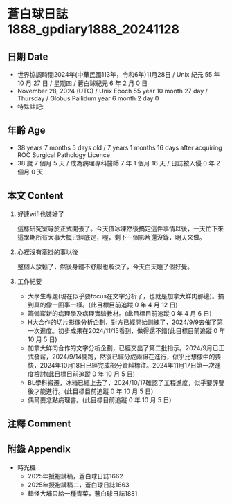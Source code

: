[_metadata_:encoding]: - "utf-8"
[_metadata_:language]: - "zh-Hant-TW"
[_metadata_:fileformat]: - "markdown"
[_metadata_:MIME_type]: - "text/plain"
[_metadata_:markdown_version]: - "commonmark version 0.30"
[_metadata_:markdown_spec]: - "https://spec.commonmark.org/0.30/"

# 蒼白球日誌1888_gpdiary1888_20241128 #

## 日期 Date ##

* 世界協調時間2024年(中華民國113年，令和6年)11月28日 / Unix 紀元 55 年 10 月 27 日 / 星期四 / 蒼白球紀元 6 年 2 月 0 日
* November 28, 2024 (UTC) / Unix Epoch 55 year 10 month 27 day / Thursday / Globus Pallidum year 6 month 2 day 0
* 特殊註記:

## 年齡 Age ##

* 38 years 7 months 5 days old / 7 years 1 months 16 days after acquiring ROC Surgical Pathology Licence
* 38 歲 7 個月 5 天 / 成為病理專科醫師 7 年 1 個月 16 天 / 日誌被入侵 0 年 2 個月 0 天

## 本文 Content ##

1. 好連wifi也裝好了

    這樣研究室等於正式開張了。今天值冰凍然後搞定這件事情以後，一天忙下來這學期所有大事大概已經底定，喔，剩下一個影片還沒錄，明天來做。

2. 心裡沒有牽掛的事以後

    整個人放鬆了，然後身體不舒服也解決了，今天白天睡了個好覺。

3. 工作紀要

    - 大學生專題(現在似乎要focus在文字分析了，也就是加拿大鮮肉那邊)。搞到真的像一回事一樣。(此目標目前追蹤 0 年 4 月 12 日)
    - 籌備嶄新的病理學及病理實驗教材。(此目標目前追蹤 0 年 4 月 6 日)
    - H大合作的切片影像分析企劃，對方已經開始訓練了，2024/9/9去催了第一次進度。初步成果在2024/11/15看到，做得還不錯(此目標目前追蹤 0 年 10 月 5 日)
    - 加拿大鮮肉合作的文字分析企劃，已經交出了第二批指示。2024/9月已正式發薪，2024/9/14開跑，然後已經分成兩組在進行，似乎比想像中的要快，2024年10月18日已經完成部分資料標注。2024年11月17日第一次進度檢討(此目標目前追蹤 0 年 10 月 5 日)
    - BL學科搬遷，冰箱已經上去了，2024/10/17確認了工程進度，似乎要評鑒後才能進行。(此目標目前追蹤 0 年 10 月 5 日)
    - 偶爾要念點病理書。(此目標目前追蹤 0 年 10 月 5 日)

## 注釋 Comment ##


## 附錄 Appendix ##

* 時光機
    - 2025年授袍講稿，蒼白球日誌1662
    - 2025年授袍講稿二，蒼白球日誌1663
    - 錯怪大埔只給一種青菜，蒼白球日誌1881

